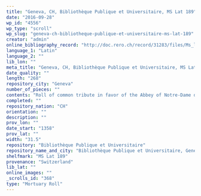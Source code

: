 ```yaml
---
title: "Geneva, CH, Bibliothèque Publique et Universitaire, MS Lat 189"
date: "2016-09-28"
wp_id: "4556"
wp_type: "scroll"
wp_slug: "geneva-ch-bibliotheque-publique-et-universitaire-ms-lat-189"
creator: "admin"
online_bibliography_record: "http://doc.rero.ch/record/31283/files/Ms_lat_1_250.pdf p.823"
language_1: "Latin"
language_2: ""
lib_lon: ""
meta_title: "Geneva, CH, Bibliothèque Publique et Universitaire, MS Lat 189"
date_quality: ""
length: "268"
repository_city: "Geneva"
number_of_pieces: ""
contents: "Roll of common tribute in favor of the Abbey of Notre-Dame d’Aulps."
completed: ""
repository_nation: "CH"
orientation: ""
description: ""
prov_lon: ""
date_start: "1358"
prov_lat: ""
width: "31.5"
repository: "Bibliothèque Publique et Universitaire"
repository_name_and_city: "Bibliothèque Publique et Universitaire, Geneva CH"
shelfmark: "MS Lat 189"
provenance: "Switzerland"
lib_lat: ""
online_images: ""
_scrolls_id: "368"
type: "Mortuary Roll"
---
```



